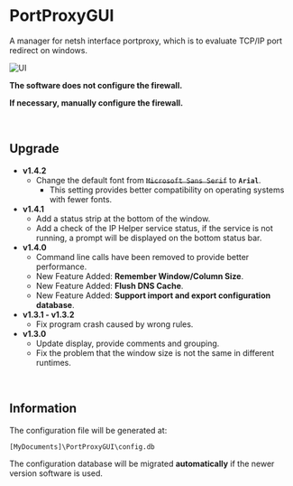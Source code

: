 # PortProxyGUI

A manager for netsh interface portproxy, which is to evaluate TCP/IP port redirect on windows.

![UI](https://raw.githubusercontent.com/zmjack/PortProxyGUI/master/docs/ui.png)



**The software does not configure the firewall.**

**If necessary, manually configure the firewall.**

<br/>

## Upgrade

- **v1.4.2**
  - Change the default font from ~~`Microsoft Sans Serif`~~ to **`Arial`**.
    - This setting provides better compatibility on operating systems with fewer fonts.
- **v1.4.1**
  - Add a status strip at the bottom of the window.
  - Add a check of the IP Helper service status, if the service is not running, a prompt will be displayed on the bottom status bar.
- **v1.4.0**
  - Command line calls have been removed to provide better performance.
  - New Feature Added: **Remember Window/Column Size**.
  - New Feature Added: **Flush DNS Cache**.
  - New Feature Added: **Support import and export configuration database**.
- **v1.3.1 - v1.3.2**
  - Fix program crash caused by wrong rules.
- **v1.3.0**
  - Update display, provide comments and grouping.
  - Fix the problem that the window size is not the same in different runtimes.

<br/>

## Information

The configuration file will be generated at:

```
[MyDocuments]\PortProxyGUI\config.db
```

The configuration database will be migrated **automatically** if the newer version software is used.

